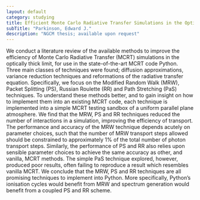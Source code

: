 ```yaml
---
layout: default
category: studying
title: Efficient Monte Carlo Radiative Transfer Simulations in the Optically Thick Limit
subTitle: "Parkinson, Edward J."
description: "NGCM thesis; available upon request"
---
```


We conduct a literature review of the available
methods to improve the efficiency of Monte Carlo Radiative Transfer (MCRT)
simulations in the optically thick limit, for use in the state-of-the-art MCRT
code Python. Three main classes of techniques were found; diffusion
approximations, variance reduction techniques and reformations of the radiative
transfer equation. Specifically, we focus on the Modified Random Walk (MRW),
Packet Splitting (PS), Russian Roulette (RR) and Path Stretching (PaS)
techniques. To understand these methods better, and to gain insight on how to
implement them into an existing MCRT code, each technique is implemented into a
simple MCRT testing sandbox of a uniform parallel plane atmosphere. We find that
the MRW, PS and RR techniques reduced the number of interactions in a simulation,
improving the efficiency of transport. The performance and accuracy of the MRW
technique depends acutely on parameter choices, such that the number of MRW
transport steps allowed should be constrained to approximately 1% of the total
number of photon transport steps. Similarly, the performance
of PS and RR also relies upon sensible parameter choices to achieve the same
accuracy as other, and vanilla, MCRT methods. The simple PaS technique explored,
however, produced poor results, often failing to reproduce a result which
resembles vanilla MCRT. We conclude that the MRW, PS and RR techniques are all
promising techniques to implement into Python. More specifically, Python’s
ionisation cycles would benefit from MRW and spectrum generation would benefit
from a coupled PS and RR scheme.
